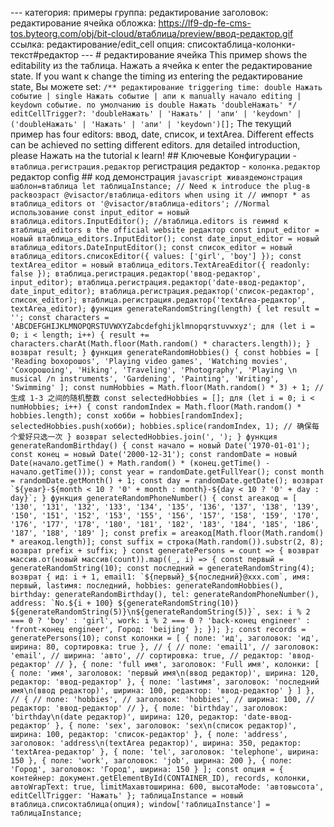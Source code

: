 --- категория: примеры группа: редактирование заголовок: редактирование ячейка обложка: https://lf9-dp-fe-cms-tos.byteorg.com/obj/bit-cloud/втаблица/preview/ввод-редактор.gif ссылка: редактирование/edit_cell опция: списоктаблица-колонки-текст#редактор --- # редактирование ячейка This пример shows the editability из the таблица. Нажать a ячейка к enter the редактирование state. If you want к change the timing из entering the редактирование state, Вы можете set: ``` /** редактирование triggering time: double Нажать событие | single Нажать событие | апи к manually начало editing | keydown событие. по умолчанию is double Нажать 'doubleНажать' */ editCellTrigger?: 'doubleНажать' | 'Нажать' | 'апи' | 'keydown' | ('doubleНажать' | 'Нажать' | 'апи' | 'keydown')[]; ``` The текущий пример has four editors: ввод, date, список, и textArea. Different effects can be achieved по setting different editors. для detailed introduction, please Нажать на the tutorial к learn! ## Ключевые Конфигурации - `втаблица.регистрация.редактор` регистрация редактор - `колонка.редактор` редактор config ## код демонстрация ```javascript живаядемонстрация шаблон=втаблица let таблицаInstance; // Need к introduce the plug-в packвозраст @visactor/втаблица-editors when using it // импорт * as втаблица_editors от '@visactor/втаблица-editors'; //Normal использование const input_editor = новый втаблица.editors.InputEditor(); //втаблица.editors is reимяd к втаблица_editors в the official website редактор const input_editor = новый втаблица_editors.InputEditor(); const date_input_editor = новый втаблица_editors.DateInputEditor(); const список_editor = новый втаблица_editors.списокEditor({ values: ['girl', 'boy'] }); const textArea_editor = новый втаблица_editors.TextAreaEditor({ readonly: false }); втаблица.регистрация.редактор('ввод-редактор', input_editor); втаблица.регистрация.редактор('date-ввод-редактор', date_input_editor); втаблица.регистрация.редактор('список-редактор', список_editor); втаблица.регистрация.редактор('textArea-редактор', textArea_editor); функция generateRandomString(length) { let result = ''; const characters = 'ABCDEFGHIJKLMNOPQRSTUVWXYZabcdefghijklmnopqrstuvwxyz'; для (let i = 0; i < length; i++) { result += characters.charAt(Math.floor(Math.random() * characters.length)); } возврат result; } функция generateRandomHobbies() { const hobbies = [ 'Reading boхорошоs', 'Playing video games', 'Watching movies', 'Coхорошоing', 'Hiking', 'Traveling', 'Photography', 'Playing \n musical /n instruments', 'Gardening', 'Painting', 'Writing', 'Swimming' ]; const numHobbies = Math.floor(Math.random() * 3) + 1; // 生成 1-3 之间的随机整数 const selectedHobbies = []; для (let i = 0; i < numHobbies; i++) { const randomIndex = Math.floor(Math.random() * hobbies.length); const хобби = hobbies[randomIndex]; selectedHobbies.push(хобби); hobbies.splice(randomIndex, 1); // 确保每个爱好只选一次 } возврат selectedHobbies.join(', '); } функция generateRandomBirthday() { const начало = новый Date('1970-01-01'); const конец = новый Date('2000-12-31'); const randomDate = новый Date(начало.getTime() + Math.random() * (конец.getTime() - начало.getTime())); const year = randomDate.getFullYear(); const month = randomDate.getMonth() + 1; const day = randomDate.getDate(); возврат `${year}-${month < 10 ? '0' + month : month}-${day < 10 ? '0' + day : day}`; } функция generateRandomPhoneNumber() { const areaкод = [ '130', '131', '132', '133', '134', '135', '136', '137', '138', '139', '150', '151', '152', '153', '155', '156', '157', '158', '159', '170', '176', '177', '178', '180', '181', '182', '183', '184', '185', '186', '187', '188', '189' ]; const prefix = areaкод[Math.floor(Math.random() * areaкод.length)]; const suffix = строка(Math.random()).substr(2, 8); возврат prefix + suffix; } const generatePersons = count => { возврат массив.от(новый массив(count)).map((_, i) => { const первый = generateRandomString(10); const последний = generateRandomString(4); возврат { ид: i + 1, email1: `${первый}_${последний}@xxx.com`, имя: первый, lastимя: последний, hobbies: generateRandomHobbies(), birthday: generateRandomBirthday(), tel: generateRandomPhoneNumber(), address: `No.${i + 100} ${generateRandomString(10)} ${generateRandomString(5)}\n${generateRandomString(5)}`, sex: i % 2 === 0 ? 'boy' : 'girl', work: i % 2 === 0 ? 'back-конец engineer' : 'front-конец engineer', Город: 'beijing' }; }); }; const records = generatePersons(10); const колонки = [ { поле: 'ид', заголовок: 'ид', ширина: 80, сортировка: true }, // { // поле: 'email1', // заголовок: 'email', // ширина: 'авто', // сортировка: true, // редактор: 'ввод-редактор' // }, { поле: 'full имя', заголовок: 'Full имя', колонки: [ { поле: 'имя', заголовок: 'первый имя\n(ввод редактор)', ширина: 120, редактор: 'ввод-редактор' }, { поле: 'lastимя', заголовок: 'последний имя\n(ввод редактор)', ширина: 100, редактор: 'ввод-редактор' } ] }, // { // поле: 'hobbies', // заголовок: 'hobbies', // ширина: 100, // редактор: 'ввод-редактор' // }, { поле: 'birthday', заголовок: 'birthday\n(date редактор)', ширина: 120, редактор: 'date-ввод-редактор' }, { поле: 'sex', заголовок: 'sex\n(список редактор)', ширина: 100, редактор: 'список-редактор' }, { поле: 'address', заголовок: 'address\n(textArea редактор)', ширина: 350, редактор: 'textArea-редактор' }, { поле: 'tel', заголовок: 'telephone', ширина: 150 }, { поле: 'work', заголовок: 'job', ширина: 200 }, { поле: 'Город', заголовок: 'Город', ширина: 150 } ]; const опция = { контейнер: документ.getElementById(CONTAINER_ID), records, колонки, автоWrapText: true, limitMaxавтоширина: 600, высотаMode: 'автовысота', editCellTrigger: 'Нажать' }; таблицаInstance = новый втаблица.списоктаблица(опция); window['таблицаInstance'] = таблицаInstance; ``` 